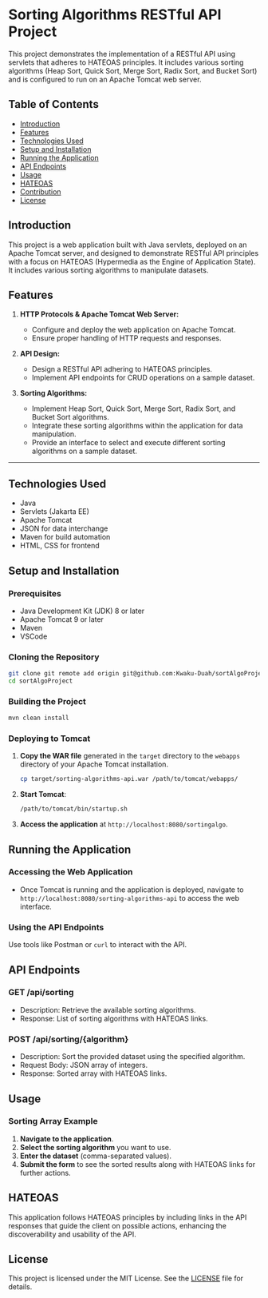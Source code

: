 # Sorting Algorithms RESTful API Project

This project demonstrates the implementation of a RESTful API using servlets that adheres to HATEOAS principles. It includes various sorting algorithms (Heap Sort, Quick Sort, Merge Sort, Radix Sort, and Bucket Sort) and is configured to run on an Apache Tomcat web server.



## Table of Contents

- [Introduction](#introduction)
- [Features](#features)
- [Technologies Used](#technologies-used)
- [Setup and Installation](#setup-and-installation)
- [Running the Application](#running-the-application)
- [API Endpoints](#api-endpoints)
- [Usage](#usage)
- [HATEOAS](#hateoas)
- [Contribution](#contribution)
- [License](#license)



## Introduction

This project is a web application built with Java servlets, deployed on an Apache Tomcat server, and designed to demonstrate RESTful API principles with a focus on HATEOAS (Hypermedia as the Engine of Application State). It includes various sorting algorithms to manipulate datasets.



## Features

1. **HTTP Protocols & Apache Tomcat Web Server:**

   - Configure and deploy the web application on Apache Tomcat.
   - Ensure proper handling of HTTP requests and responses.

2. **API Design:**

   - Design a RESTful API adhering to HATEOAS principles.
   - Implement API endpoints for CRUD operations on a sample dataset.

3. **Sorting Algorithms:**
   - Implement Heap Sort, Quick Sort, Merge Sort, Radix Sort, and Bucket Sort algorithms.
   - Integrate these sorting algorithms within the application for data manipulation.
   - Provide an interface to select and execute different sorting algorithms on a sample dataset.

---

## Technologies Used

- Java
- Servlets (Jakarta EE)
- Apache Tomcat
- JSON for data interchange
- Maven for build automation
- HTML, CSS for frontend


## Setup and Installation

### Prerequisites

- Java Development Kit (JDK) 8 or later
- Apache Tomcat 9 or later
- Maven
- VSCode

### Cloning the Repository

```sh
git clone git remote add origin git@github.com:Kwaku-Duah/sortAlgoProject.git
cd sortAlgoProject
```

### Building the Project

```sh
mvn clean install
```

### Deploying to Tomcat

1. **Copy the WAR file** generated in the `target` directory to the `webapps` directory of your Apache Tomcat installation.

   ```sh
   cp target/sorting-algorithms-api.war /path/to/tomcat/webapps/
   ```

2. **Start Tomcat**:

   ```sh
   /path/to/tomcat/bin/startup.sh
   ```

3. **Access the application** at `http://localhost:8080/sortingalgo`.



## Running the Application

### Accessing the Web Application

- Once Tomcat is running and the application is deployed, navigate to `http://localhost:8080/sorting-algorithms-api` to access the web interface.

### Using the API Endpoints

Use tools like Postman or `curl` to interact with the API.


## API Endpoints

### GET /api/sorting

- Description: Retrieve the available sorting algorithms.
- Response: List of sorting algorithms with HATEOAS links.

### POST /api/sorting/{algorithm}

- Description: Sort the provided dataset using the specified algorithm.
- Request Body: JSON array of integers.
- Response: Sorted array with HATEOAS links.


## Usage

### Sorting Array Example

1. **Navigate to the application**.
2. **Select the sorting algorithm** you want to use.
3. **Enter the dataset** (comma-separated values).
4. **Submit the form** to see the sorted results along with HATEOAS links for further actions.



## HATEOAS

This application follows HATEOAS principles by including links in the API responses that guide the client on possible actions, enhancing the discoverability and usability of the API.



## License

This project is licensed under the MIT License. See the [LICENSE](LICENSE) file for details.

